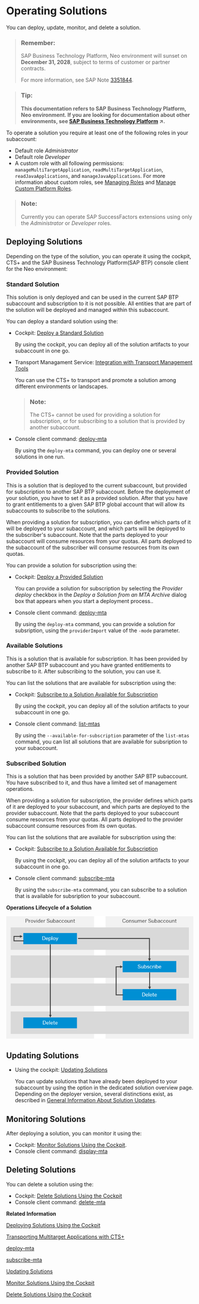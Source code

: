 <!-- loio2abf7d47063542208d0d99f7bc05f4f4 -->

# Operating Solutions

You can deploy, update, monitor, and delete a solution.

> ### Remember:  
> SAP Business Technology Platform, Neo environment will sunset on **December 31, 2028**, subject to terms of customer or partner contracts.
> 
> For more information, see SAP Note [3351844](https://me.sap.com/notes/3351844).

> ### Tip:  
> **This documentation refers to SAP Business Technology Platform, Neo environment. If you are looking for documentation about other environments, see [SAP Business Technology Platform](https://help.sap.com/viewer/65de2977205c403bbc107264b8eccf4b/Cloud/en-US/6a2c1ab5a31b4ed9a2ce17a5329e1dd8.html "SAP Business Technology Platform (SAP BTP) is an integrated offering comprised of four technology portfolios: database and data management, application development and integration, analytics, and intelligent technologies. The platform offers users the ability to turn data into business value, compose end-to-end business processes, and build and extend SAP applications quickly.") :arrow_upper_right:.**

To operate a solution you require at least one of the following roles in your subaccount:

-   Default role *Administrator*
-   Default role *Developer*
-   A custom role with all following permissions: `manageMultiTargetApplication`, `readMultiTargetApplication`, `readJavaApplications`, and `manageJavaApplications`. For more information about custom roles, see [Managing Roles](../60-security-neo/managing-roles-db8175b.md) and [Manage Custom Platform Roles](../50-administration-and-ops-neo/manage-custom-platform-roles-ede5f72.md).

> ### Note:  
> Currently you can operate SAP SuccessFactors extensions using only the *Administrator* or *Developer* roles.



## Deploying Solutions

Depending on the type of the solution, you can operate it using the cockpit, CTS+ and the SAP Business Technology Platform\(SAP BTP\) console client for the Neo environment:



### **Standard Solution**

This solution is only deployed and can be used in the current SAP BTP subaccount and subscription to it is not possible. All entities that are part of the solution will be deployed and managed within this subaccount.

You can deploy a standard solution using the:

-   Cockpit: [Deploy a Standard Solution](deploy-a-standard-solution-fea07de.md)

    By using the cockpit, you can deploy all of the solution artifacts to your subaccount in one go.

-   Transport Managament Service: [Integration with Transport Management Tools](integration-with-transport-management-tools-905baea.md)

    You can use the CTS+ to transport and promote a solution among different environments or landscapes.

    > ### Note:  
    > The CTS+ cannot be used for providing a solution for subscription, or for subscribing to a solution that is provided by another subaccount.

-   Console client command: [deploy-mta](../50-administration-and-ops-neo/deploy-mta-1e12331.md)

    By using the `deploy-mta` command, you can deploy one or several solutions in one run.




### **Provided Solution**

This is a solution that is deployed to the current subaccount, but provided for subscription to another SAP BTP subaccount. Before the deployment of your solution, you have to set it as a provided solution. After that you have to grant entitlements to a given SAP BTP global account that will allow its subaccounts to subscribe to the solutions.

When providing a solution for subscription, you can define which parts of it will be deployed to your subaccount, and which parts will be deployed to the subscriber's subaccount. Note that the parts deployed to your subaccount will consume resources from your quotas. All parts deployed to the subaccount of the subscriber will consume resources from its own quotas.

You can provide a solution for subscription using the:

-   Cockpit: [Deploy a Provided Solution](deploy-a-provided-solution-8f48815.md)

    You can provide a solution for subscription by selecting the *Provider deploy* checkbox in the *Deploy a Solution from an MTA Archive* dialog box that appears when you start a deployment process..

-   Console client command: [deploy-mta](../50-administration-and-ops-neo/deploy-mta-1e12331.md)

    By using the `deploy-mta` command, you can provide a solution for subsription, using the `providerImport` value of the `-mode` parameter.




### **Available Solutions**

This is a solution that is available for subscription. It has been provided by another SAP BTP subaccount and you have granted entitlements to subscribe to it. After subscribing to the solution, you can use it.

You can list the solutions that are available for subscription using the:

-   Cockpit: [Subscribe to a Solution Available for Subscription](subscribe-to-a-solution-available-for-subscription-bd7602e.md)

    By using the cockpit, you can deploy all of the solution artifacts to your subaccount in one go.

-   Console client command: [list-mtas](../50-administration-and-ops-neo/list-mtas-b8b51ef.md)

    By using the `--available-for-subscription` parameter of the `list-mtas` command, you can list all solutions that are available for subsription to your subaccount.




### **Subscribed Solution**

This is a solution that has been provided by another SAP BTP subaccount. You have subscribed to it, and thus have a limited set of management operations.

When providing a solution for subscription, the provider defines which parts of it are deployed to your subaccount, and which parts are deployed to the provider subaccount. Note that the parts deployed to your subaccount consume resources from your quotas. All parts deployed to the provider subaccount consume resources from its own quotas.

You can list the solutions that are available for subscription using the:

-   Cockpit: [Subscribe to a Solution Available for Subscription](subscribe-to-a-solution-available-for-subscription-bd7602e.md)

    By using the cockpit, you can deploy all of the solution artifacts to your subaccount in one go.

-   Console client command: [subscribe-mta](../50-administration-and-ops-neo/subscribe-mta-ea358be.md)

    By using the `subscribe-mta` command, you can subscribe to a solution that is available for subsription to your subaccount.


  
  
**Operations Lifecycle of a Solution**

![](images/Operatinons_Lifecycle_of_a_Solution_-_Latest_6965cb5.png "Operations Lifecycle of a Solution")



<a name="loio2abf7d47063542208d0d99f7bc05f4f4__section_ofc_3gn_cdb"/>

## Updating Solutions

-   Using the cockpit: [Updating Solutions](updating-solutions-4bec3f1.md)

    You can update solutions that have already been deployed to your subaccount by using the option in the dedicated solution overview page. Depending on the deployer version, several distinctions exist, as described in [General Information About Solution Updates](general-information-about-solution-updates-2b1c4ed.md).




<a name="loio2abf7d47063542208d0d99f7bc05f4f4__section_zqg_t3n_cdb"/>

## Monitoring Solutions

After deploying a solution, you can monitor it using the:

-   Cockpit: [Monitor Solutions Using the Cockpit](monitor-solutions-using-the-cockpit-5d5debc.md).
-   Console client command: [display-mta](../50-administration-and-ops-neo/display-mta-974dbbb.md)



<a name="loio2abf7d47063542208d0d99f7bc05f4f4__section_wx4_fjn_cdb"/>

## Deleting Solutions

You can delete a solution using the:

-   Cockpit: [Delete Solutions Using the Cockpit](delete-solutions-using-the-cockpit-0f1844f.md)
-   Console client command: [delete-mta](../50-administration-and-ops-neo/delete-mta-3d1163e.md)

**Related Information**  


[Deploying Solutions Using the Cockpit](deploying-solutions-using-the-cockpit-a5db17e.md "")

[Transporting Multitarget Applications with CTS+](transporting-multitarget-applications-with-cts-f598f69.md "You can enable transport of SAP BTP applications and application content that is available as Multitarget Applications (MTA) using the Enhanced Change and Transport System (CTS+).")

[deploy-mta](../50-administration-and-ops-neo/deploy-mta-1e12331.md "This command deploys Multitarget Application (MTA) archives. One or more than one MTA archives can be deployed to your subaccount in one go.")

[subscribe-mta](../50-administration-and-ops-neo/subscribe-mta-ea358be.md "This command subscribes the subaccount of the consumer to a Multitarget Application (MTA), which is available for subscription.")

[Updating Solutions](updating-solutions-4bec3f1.md)

[Monitor Solutions Using the Cockpit](monitor-solutions-using-the-cockpit-5d5debc.md "When deployed to your SAP BTP subaccount, a solution consists of various solution components. Each solution component originates from a certain MTA module that in turn can result in several solution components. That is, one MTA module corresponds to given solution components.")

[Delete Solutions Using the Cockpit](delete-solutions-using-the-cockpit-0f1844f.md "Delete a solution from your subaccount following the steps for the corresponding solution types.")

